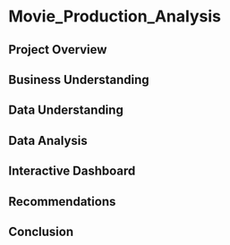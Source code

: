 # Movie_Production_Analysis


## Project Overview




## Business Understanding




## Data Understanding




## Data Analysis




## Interactive Dashboard


## Recommendations



## Conclusion